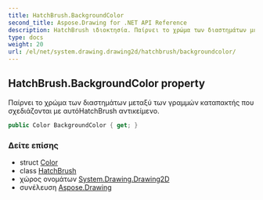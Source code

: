 ```yaml
---
title: HatchBrush.BackgroundColor
second_title: Aspose.Drawing for .NET API Reference
description: HatchBrush ιδιοκτησία. Παίρνει το χρώμα των διαστημάτων μεταξύ των γραμμών καταπακτής που σχεδιάζονται με αυτόHatchBrush αντικείμενο.
type: docs
weight: 20
url: /el/net/system.drawing.drawing2d/hatchbrush/backgroundcolor/
---
```

## HatchBrush.BackgroundColor property

Παίρνει το χρώμα των διαστημάτων μεταξύ των γραμμών καταπακτής που σχεδιάζονται με αυτόHatchBrush αντικείμενο.

```csharp
public Color BackgroundColor { get; }
```

### Δείτε επίσης

* struct [Color](../../../system.drawing/color/)
* class [HatchBrush](../)
* χώρος ονομάτων [System.Drawing.Drawing2D](../../hatchbrush/)
* συνέλευση [Aspose.Drawing](../../../)


